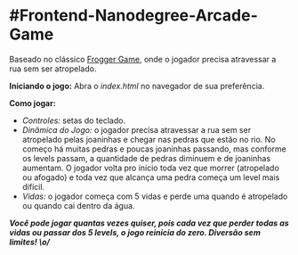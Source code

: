 #Frontend-Nanodegree-Arcade-Game
===============================

Baseado no clássico [Frogger Game](https://youtu.be/WNrz9_Fe-Us), onde o jogador precisa atravessar a rua sem ser atropelado.

**Iniciando o jogo:** Abra o _index.html_ no navegador de sua preferência.

**Como jogar:**
* _Controles:_ setas do teclado.
* _Dinâmica do Jogo:_ o jogador precisa atravessar a rua sem ser atropelado pelas joaninhas e chegar nas pedras que estão no rio. No começo há muitas pedras e poucas joaninhas passando, mas conforme os levels passam, a quantidade de pedras diminuem e de joaninhas aumentam. O jogador volta pro início toda vez que morrer (atropelado ou afogado) e toda vez que alcança uma pedra começa um level mais difícil.
* _Vidas:_ o jogador começa com 5 vidas e perde uma quando é atropelado ou quando cai dentro da água.

___Você pode jogar quantas vezes quiser, pois cada vez que perder todas as vidas ou passar dos 5 levels, o jogo reinicia do zero. Diversão sem limites! \o/___
